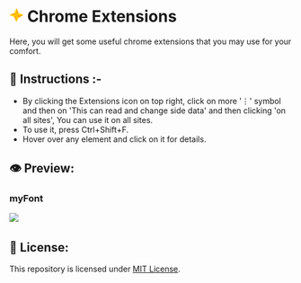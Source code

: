 # <img src='https://github.com/AshishAntil07/AshishAntil07/blob/main/4pointedStar.svg' height='25px' width='25px'> Chrome Extensions
Here, you will get some useful chrome extensions that you may use for your comfort.

## 📄 Instructions :-
<ul>
  <li>By clicking the Extensions icon on top right, click on more '&vellip;' symbol and then on 'This can read and change side data' and then clicking 'on all sites', You can use it on all sites.</li>
  <li>To use it, press Ctrl+Shift+F.</li>
  <li>Hover over any element and click on it for details.</li>
</ul>

## 👁️ Preview:

### myFont
<img src = 'https://github.com/AshishAntil07/AshishAntil07/blob/ChromeExtensions/MyFontPreview.gif'>

## 📰 License:
This repository is licensed under [MIT License](https://github.com/AshishAntil07/ChromeExtensions/blob/main/LICENSE.md).
